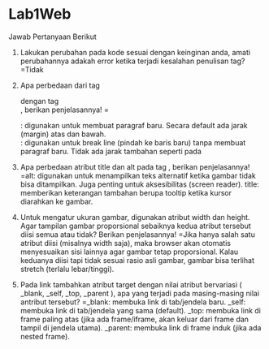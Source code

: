# Lab1Web
Jawab Pertanyaan Berikut
1. Lakukan perubahan pada kode sesuai dengan keinginan anda, amati perubahannya adakah
error ketika terjadi kesalahan penulisan tag?
=Tidak

2. Apa perbedaan dari tag <p> dengan tag <br>, berikan penjelasannya!
   =<p>: digunakan untuk membuat paragraf baru. Secara default ada jarak (margin) atas dan bawah.
    <br>: digunakan untuk break line (pindah ke baris baru) tanpa membuat paragraf baru. Tidak ada jarak tambahan seperti pada <p>
     
3. Apa perbedaan atribut title dan alt pada tag <img>, berikan penjelasannya!
   =alt: digunakan untuk menampilkan teks alternatif ketika gambar tidak bisa ditampilkan. Juga penting untuk aksesibilitas (screen reader).
    title: memberikan keterangan tambahan berupa tooltip ketika kursor diarahkan ke gambar.
   
4. Untuk mengatur ukuran gambar, digunakan atribut width dan height. Agar tampilan gambar
proporsional sebaiknya kedua atribut tersebut diisi semua atau tidak? Berikan penjelasannya!
=Jika hanya salah satu atribut diisi (misalnya width saja), maka browser akan otomatis menyesuaikan sisi lainnya agar gambar tetap proporsional.
 Kalau keduanya diisi tapi tidak sesuai rasio asli gambar, gambar bisa terlihat stretch (terlalu lebar/tinggi).

5. Pada link tambahkan atribut target dengan nilai atribut bervariasi ( _blank, _self, _top,
_parent ), apa yang terjadi pada masing-masing nilai antribut tersebut?
=_blank: membuka link di tab/jendela baru.
 _self: membuka link di tab/jendela yang sama (default).
 _top: membuka link di frame paling atas (jika ada frame/iframe, akan keluar dari frame dan tampil di jendela utama).
 _parent: membuka link di frame induk (jika ada nested frame).
